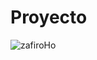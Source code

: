# Proyecto
![zafiroHo](https://github.com/HidroboJ/Proyecto/assets/113309671/ba3de1c0-a808-45c2-b68f-8f853ba082b9)
